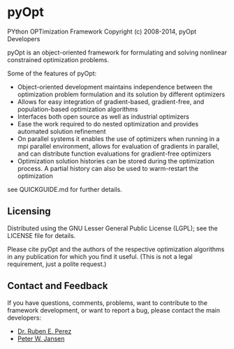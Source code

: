 # pyOpt
PYthon OPTimization Framework
Copyright (c) 2008-2014, pyOpt Developers

pyOpt is an object-oriented framework for formulating and solving 
nonlinear constrained optimization problems. 

Some of the features of pyOpt:

*   Object-oriented development maintains independence between
    the optimization problem formulation and its solution by
    different optimizers
*   Allows for easy integration of gradient-based, gradient-free,
    and population-based optimization algorithms
*   Interfaces both open source as well as industrial optimizers
*   Ease the work required to do nested optimization and provides
    automated solution refinement
*   On parallel systems it enables the use of optimizers when
    running in a mpi parallel environment, allows for evaluation
    of gradients in parallel, and can distribute function
    evaluations for gradient-free optimizers
*   Optimization solution histories can be stored during the
    optimization process. A partial history can also be used
    to warm-restart the optimization
    
see QUICKGUIDE.md for further details.


## Licensing
Distributed using the GNU Lesser General Public License (LGPL); see 
the LICENSE file for details.

Please cite pyOpt and the authors of the respective optimization
algorithms in any publication for which you find it useful. 
(This is not a legal requirement, just a polite request.)


## Contact and Feedback

If you have questions, comments, problems, want to contribute to the
framework development, or want to report a bug, please contact the 
main developers:
    
-   [Dr. Ruben E. Perez](mailto:Ruben.Perez@rmc.ca)
-   [Peter W. Jansen](mailto:Peter.Jansen@rmc.ca)
